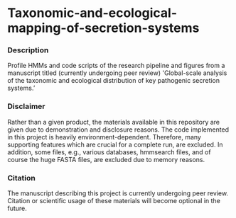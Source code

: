 # Taxonomic-and-ecological-mapping-of-secretion-systems
<h3>Description</h3>
Profile HMMs and code scripts of the research pipeline and figures from a manuscript titled (currently undergoing peer review) 'Global-scale analysis of the taxonomic and ecological distribution of key pathogenic secretion systems.’

<h3>Disclaimer</h3>
Rather than a given product, the materials available in this repository are given due to demonstration and disclosure reasons. The code implemented in this project is heavily environment-dependent. Therefore, many supporting features which are crucial for a complete run, are excluded. In addition, some files, e.g., various databases, hmmsearch files, and of course the huge FASTA files, are excluded due to memory reasons.

<h3>Citation</h3>
The manuscript describing this project is currently undergoing peer review. Citation or scientific usage of these materials will become optional in the future.
